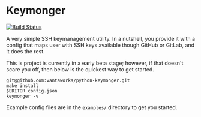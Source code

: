 Keymonger
=========

[![Build Status](https://travis-ci.com/vantaworks/python-keymonger.svg?branch=master)](https://travis-ci.com/vantaworks/python-keymonger)

A very simple SSH keymanagement utility. In a nutshell, you provide it with a config that maps user with SSH keys available though GitHub or GitLab, and it does the rest.

This is project is currently in a early beta stage; however, if that doesn't scare you off, then below is the quickest way to get started.

```
git@github.com:vantaworks/python-keymonger.git
make install
$EDITOR config.json
keymonger -v
```

Example config files are in the `examples/` directory to get you started.